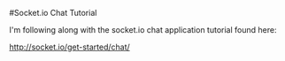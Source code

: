 #Socket.io Chat Tutorial

I'm following along with the socket.io chat application tutorial found here:

http://socket.io/get-started/chat/
